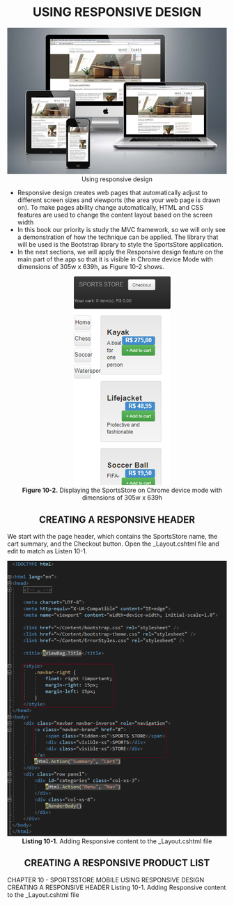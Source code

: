 <h1><div align="center">USING RESPONSIVE DESIGN</div></h1>
<p align="center">
	<img src="ch10-Pictures/RESPONSIVE_DESIGN.png" /><br />
	Using responsive design
</p>

<ul>
	<li>
		Responsive design creates web pages that automatically adjust to different screen sizes and viewports (the area your web page is drawn on). To make pages ability change automatically, HTML and CSS features are used to change the content layout based on the screen width	
	</li>
	<li>
		In this book our priority is study the MVC framework, so we will only see a demonstration of how the technique can be applied. The library that will be used is the Bootstrap library to style the SportsStore application.
	</li>
	<li>
		In the next sections, we will apply the Responsive design feature on the main part of the app so that it is visible in Chrome device Mode with dimensions of 305w x 639h, as Figure 10-2 shows.
		<p align="center">
			<img src="ch10-Pictures/Figure 10-2.png" /><br />
			<b>Figure 10-2.</b> Displaying the SportsStore on Chrome device mode with dimensions of 305w x 639h
		</p>		
	</li>		
</ul>

<h2><div align="center">CREATING A RESPONSIVE HEADER</div></h2>
We start with the page header, which contains the SportsStore name, the cart summary, and the Checkout button. Open the _Layout.cshtml file and edit to match as Listen 10-1.
<p align="center">
	<img src="ch10-Pictures/Listing 10-1.png" /><br />
	<b>Listing 10-1.</b> Adding Responsive content to the _Layout.cshtml file
</p>


<h2><div align="center">CREATING A RESPONSIVE PRODUCT LIST</div></h2>

CHAPTER 10 - SPORTSSTORE MOBILE
	USING RESPONSIVE DESIGN
		CREATING A RESPONSIVE HEADER
			Listing 10-1. Adding Responsive content to the _Layout.cshtml file
	